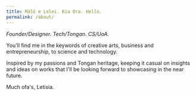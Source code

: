 ```yaml
---
title: Mālō e Lelei. Kia Ora. Hello.
permalink: /about/
---
```


*Founder/Designer. Tech/Tongan. CS/UoA.*

You'll find me in the keywords of creative arts, business and entrepreneurship, to science and technology.

Inspired by my passions and Tongan heritage, keeping it casual on insights and ideas on works that I'll be looking forward to showcasing in the near future.

Much ofa's, Letisia.